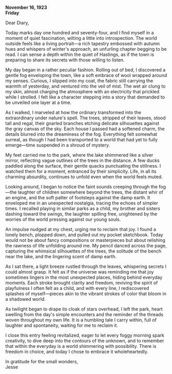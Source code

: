 
**November 16, 1923**  
**Friday**  

Dear Diary,

Today marks day one hundred and seventy-four, and I find myself in a moment of quiet fascination, wilting a little into introspection. The world outside feels like a living portrait—a rich tapestry embossed with autumn hues and whispers of winter's approach, an unfurling chapter begging to be read. I can sense a depth within the quiet of Hastings, as if the town is preparing to share its secrets with those willing to listen.

My day began in a rather peculiar fashion. Rolling out of bed, I discovered a gentle fog enveloping the town, like a soft embrace of wool wrapped around my senses. Curious, I slipped into my coat, the fabric still carrying the warmth of yesterday, and ventured into the veil of mist. The wet air clung to my skin, almost charging the atmosphere with an electricity that prickled while I strolled. I felt like a character stepping into a story that demanded to be unveiled one layer at a time.

As I walked, I marveled at how the ordinary transformed into the extraordinary under nature's spell. The trees, stripped of their leaves, stood tall and regal, their gnarled branches etching delicate silhouettes against the gray canvas of the sky. Each house I passed had a softened charm, the details blurred into the dreaminess of the fog. Everything felt somewhat surreal, as though I had been transported to a world that had yet to fully emerge—time suspended in a shroud of mystery.

My feet carried me to the park, where the lake shimmered like a silver mirror, reflecting vague outlines of the trees in the distance. A few ducks paddled along the surface, their gentle quacks punctuating the stillness. I watched them for a moment, entranced by their simplicity. Life, in all its charming absurdity, continues to unfold even when the world feels muted.

Looking around, I began to notice the faint sounds creeping through the fog—the laughter of children somewhere beyond the trees, the distant whir of an engine, and the soft patter of footsteps against the damp earth. It enveloped me in an unexpected nostalgia, tracing the echoes of simpler times. I recalled playing in similar parks as a child, my brother and sisters dashing toward the swings, the laughter spilling free, unightened by the worries of the world pressing against our young souls.

An impulse nudged at my chest, urging me to reclaim that joy. I found a lonely bench, plopped down, and pulled out my pocket sketchbook. Today would not be about fancy compositions or masterpieces but about relishing the rawness of life unfolding around me. My pencil danced across the page, capturing the whimsical silhouettes of the trees, the solitude of the bench near the lake, and the lingering scent of damp earth.

As I sat there, a light breeze rustled through the leaves, whispering secrets I could almost grasp. It felt as if the universe was reminding me that joy sometimes lingers in the most unexpected places, hiding behind everyday moments. Each stroke brought clarity and freedom, reviving the spirit of playfulness I often felt as a child, and with every line, I rediscovered splashes of myself—pieces akin to the vibrant strokes of color that bloom in a shadowed world.

As twilight began to drape its cloak of stars overhead, I left the park, heart swelling from the day's simple encounters and the reminder of the threads woven throughout my own life. It is a humbling tale I carry within, full of laughter and spontaneity, waiting for me to reclaim it.

I close this entry feeling revitalized, eager to let every foggy morning spark creativity, to dive deep into the contours of the unknown, and to remember that within the everyday is a world shimmering with possibility. There is freedom in choice, and today I chose to embrace it wholeheartedly.

In gratitude for the small wonders,  
Jesse
